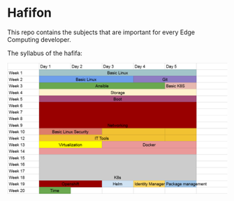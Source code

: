 # Hafifon

This repo contains the subjects that are important for every Edge Computing developer.

The syllabus of the hafifa:

![](images/Hafifa7.png)

